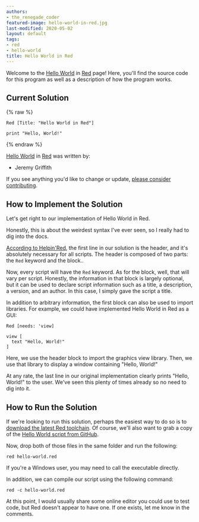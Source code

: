 ```yaml
---
authors:
- the_renegade_coder
featured-image: hello-world-in-red.jpg
last-modified: 2020-05-02
layout: default
tags:
- red
- hello-world
title: Hello World in Red
---
```


Welcome to the [Hello World](https://sampleprograms.io/projects/hello-world) in [Red](https://sampleprograms.io/languages/red) page! Here, you'll find the source code for this program as well as a description of how the program works.

## Current Solution

{% raw %}

```red
Red [Title: "Hello World in Red"]

print "Hello, World!"
```

{% endraw %}

[Hello World](https://sampleprograms.io/projects/hello-world) in [Red](https://sampleprograms.io/languages/red) was written by:

- Jeremy Griffith

If you see anything you'd like to change or update, [please consider contributing](https://github.com/TheRenegadeCoder/sample-programs).

## How to Implement the Solution

Let's get right to our implementation of Hello World in Red.

Honestly, this is about the weirdest syntax I've ever seen, so I really
had to dig into the docs.

[According to Helpin'Red][1], the first line in our solution is the header,
and it's absolutely necessary for all scripts. The header is composed of two
parts: the `Red` keyword and the block..

Now, every script will have the `Red` keyword. As for the block, well, that
will vary per script. Honestly, the information in that block is largely
optional, but it can be used to declare script information such as a title,
a description, a version, and an author. In this case, I simply gave the
script a title.

In addition to arbitrary information, the first block can also be used to
import libraries. For example, we could have implemented Hello World in
Red as a GUI:

```red
Red [needs: 'view]

view [
  text "Hello, World!"
]
```

Here, we use the header block to import the graphics view library. Then,
we use that library to display a window containing "Hello, World!"

At any rate, the last line in our original implementation clearly prints
"Hello, World!" to the user. We've seen this plenty of times already so
no need to dig into it.

[1]: https://helpin.red/Helloworld-runandcompile.html


## How to Run the Solution

If we're looking to run this solution, perhaps the easiest way to do so
is to [download the latest Red toolchain][2]. Of course, we'll also want
to grab a copy of the [Hello World script from GitHub][3].

Now, drop both of those files in the same folder and run the following:

```console
red hello-world.red
```

If you're a Windows user, you may need to call the executable directly.

In addition, we can compile our script using the following command:

```console
red -c hello-world.red
```

At this point, I would usually share some online editor you could use to test
code, but Red doesn't appear to have one. If one exists, let me know in
the comments.

[2]: https://www.red-lang.org/p/download.html
[3]: https://github.com/TheRenegadeCoder/sample-programs/blob/main/archive/r/red/hello-world.red

